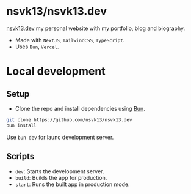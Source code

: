 # nsvk13/nsvk13.dev

[nsvk13.dev](https://nsvk13.dev) my personal website with my portfolio, blog and biography.

- Made with `NextJS`, `TailwindCSS`, `TypeScript`.
- Uses `Bun`, `Vercel`.

# Local development

## Setup

- Clone the repo and install dependencies using [Bun](https://bun.sh).

```bash
git clone https://github.com/nsvk13/nsvk13.dev
bun install
```

Use `bun dev` for launc development server.

## Scripts

- `dev`: Starts the development server.
- `build`: Builds the app for production.
- `start`: Runs the built app in production mode.
